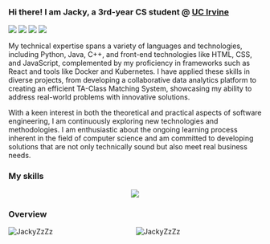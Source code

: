 

### Hi there! I am Jacky, a 3rd-year CS student @ [UC Irvine](https://uci.edu/)

[![](https://img.shields.io/badge/🌐%20%20%20Homepage-red??&style=flat-square)](https://jackyzzzz.github.io/)
[![](https://img.shields.io/badge/LinkedIn-0077B5?style=flat-square&logo=linkedin)](https://www.linkedin.com/in/jun-xia/)
[![](https://img.shields.io/badge/Resume-FFAE1A?style=flat-square&logo=readdotcv)](https://jackyzzzz.github.io/data/JunXia_Resume_2023.pdf)
[![](https://img.shields.io/badge/Gmail-9933CC?style=flat-square&logo=gmail)](mailto:xiaj8@uci.edu)

My technical expertise spans a variety of languages and technologies, including Python, Java, C++, and front-end technologies like HTML, CSS, and JavaScript, complemented by my proficiency in frameworks such as React and tools like Docker and Kubernetes. I have applied these skills in diverse projects, from developing a collaborative data analytics platform to creating an efficient TA-Class Matching System, showcasing my ability to address real-world problems with innovative solutions.

With a keen interest in both the theoretical and practical aspects of software engineering, I am continuously exploring new technologies and methodologies. I am enthusiastic about the ongoing learning process inherent in the field of computer science and am committed to developing solutions that are not only technically sound but also meet real business needs.

### My skills

<p align="center">
  <a href="https://skillicons.dev">
    <img src="https://skillicons.dev/icons?i=git,kubernetes,docker,c,vim,bash,cpp,css,flask,gcp,githubactions,java,js,html,linux,r,react,sqlite,tensorflow,vercel&perline=10" />
  </a>
</p>

### Overview
<div align="center">
  <img align="left" src="https://github-readme-jackyzzzs-projects.vercel.app/api/top-langs/?username=JackyZzZz&layout=donut&theme=panda&langs_count=20&hide=SCSS,LESS&hide_progress=true" alt="JackyZzZz" />
  <img align="center" src="https://github-readme-jackyzzzs-projects.vercel.app/api?username=JackyZzZz&show_icons=true&locale=en&rank_icon=github&theme=panda&show=prs_merged_percentage&hide=stars,issues" alt="JackyZzZz" />
</div>

<!--
**JackyZzZz/JackyZzZz** is a ✨ _special_ ✨ repository because its `README.md` (this file) appears on your GitHub profile.

Here are some ideas to get you started:

- 🔭 I’m currently working on ...
- 🌱 I’m currently learning ...
- 👯 I’m looking to collaborate on ...
- 🤔 I’m looking for help with ...
- 💬 Ask me about ...
- 📫 How to reach me: ...
- 😄 Pronouns: ...
- ⚡ Fun fact: ...
[![Github status](https://github-readme-stats.vercel.app/api?username=JackyZzZz)]()
[![Top Langs](https://github-readme-stats.vercel.app/api/top-langs/?username=JackyZzZz)](https://github.com/anuraghazra/github-readme-stats)
![Personal Banner](./Banner.png)

Throughout my academic journey, I have been involved in various projects, including [Texera](https://github.com/Texera/texera), a collaborative data analytics platform supporting over 4,000 users worldwide, and the development of the Global Airport App, a Python-based GUI application that parses and manages information on over 75,880 airports. I also created a [Breakout game](https://github.com/JackyZzZz/BREAKOUT-GAME) with HTML5 Canvas and JavaScript that supports real-time responsive scoring.
-->
